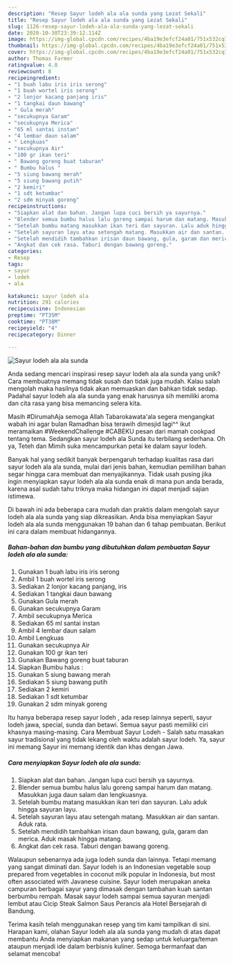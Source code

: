 ```yaml
---
description: "Resep Sayur lodeh ala ala sunda yang Lezat Sekali"
title: "Resep Sayur lodeh ala ala sunda yang Lezat Sekali"
slug: 1126-resep-sayur-lodeh-ala-ala-sunda-yang-lezat-sekali
date: 2020-10-30T23:39:12.114Z
image: https://img-global.cpcdn.com/recipes/4ba19e3efcf24a01/751x532cq70/sayur-lodeh-ala-ala-sunda-foto-resep-utama.jpg
thumbnail: https://img-global.cpcdn.com/recipes/4ba19e3efcf24a01/751x532cq70/sayur-lodeh-ala-ala-sunda-foto-resep-utama.jpg
cover: https://img-global.cpcdn.com/recipes/4ba19e3efcf24a01/751x532cq70/sayur-lodeh-ala-ala-sunda-foto-resep-utama.jpg
author: Thomas Farmer
ratingvalue: 4.8
reviewcount: 8
recipeingredient:
- "1 buah labu iris iris serong"
- "1 buah wortel iris serong"
- "2 lonjor kacang panjang iris"
- "1 tangkai daun bawang"
- " Gula merah"
- "secukupnya Garam"
- "secukupnya Merica"
- "65 ml santai instan"
- "4 lembar daun salam"
- " Lengkuas"
- "secukupnya Air"
- "100 gr ikan teri"
- " Bawang goreng buat taburan"
- " Bumbu halus "
- "5 siung bawang merah"
- "5 siung bawang putih"
- "2 kemiri"
- "1 sdt ketumbar"
- "2 sdm minyak goreng"
recipeinstructions:
- "Siapkan alat dan bahan. Jangan lupa cuci bersih ya sayurnya."
- "Blender semua bumbu halus lalu goreng sampai harum dan matang. Masukkan juga daun salam dan lengkuasnya."
- "Setelah bumbu matang masukkan ikan teri dan sayuran. Lalu aduk hingga sayuran layu."
- "Setelah sayuran layu atau setengah matang. Masukkan air dan santan. Aduk rata."
- "Setelah mendidih tambahkan irisan daun bawang, gula, garam dan merica. Aduk masak hingga matang."
- "Angkat dan cek rasa. Taburi dengan bawang goreng."
categories:
- Resep
tags:
- sayur
- lodeh
- ala

katakunci: sayur lodeh ala 
nutrition: 291 calories
recipecuisine: Indonesian
preptime: "PT35M"
cooktime: "PT38M"
recipeyield: "4"
recipecategory: Dinner

---
```



![Sayur lodeh ala ala sunda](https://img-global.cpcdn.com/recipes/4ba19e3efcf24a01/751x532cq70/sayur-lodeh-ala-ala-sunda-foto-resep-utama.jpg)

Anda sedang mencari inspirasi resep sayur lodeh ala ala sunda yang unik? Cara membuatnya memang tidak susah dan tidak juga mudah. Kalau salah mengolah maka hasilnya tidak akan memuaskan dan bahkan tidak sedap. Padahal sayur lodeh ala ala sunda yang enak harusnya sih memiliki aroma dan cita rasa yang bisa memancing selera kita.

Masih #DirumahAja semoga Allah Tabarokawata&#39;ala segera mengangkat wabah ini agar bulan Ramadhan bisa terawih dimesjid lagi^^ ikut meramaikan #WeekendChallenge #CABEKU pesan dari mamah cookpad tentang tema. Sedangkan sayur lodeh ala Sunda itu terbilang sederhana. Oh ya, Teteh dan Mimih suka mencampurkan petai ke dalam sayur lodeh.

Banyak hal yang sedikit banyak berpengaruh terhadap kualitas rasa dari sayur lodeh ala ala sunda, mulai dari jenis bahan, kemudian pemilihan bahan segar hingga cara membuat dan menyajikannya. Tidak usah pusing jika ingin menyiapkan sayur lodeh ala ala sunda enak di mana pun anda berada, karena asal sudah tahu triknya maka hidangan ini dapat menjadi sajian istimewa.


Di bawah ini ada beberapa cara mudah dan praktis dalam mengolah sayur lodeh ala ala sunda yang siap dikreasikan. Anda bisa menyiapkan Sayur lodeh ala ala sunda menggunakan 19 bahan dan 6 tahap pembuatan. Berikut ini cara dalam membuat hidangannya.

<!--inarticleads1-->

##### Bahan-bahan dan bumbu yang dibutuhkan dalam pembuatan Sayur lodeh ala ala sunda:

1. Gunakan 1 buah labu iris iris serong
1. Ambil 1 buah wortel iris serong
1. Sediakan 2 lonjor kacang panjang, iris
1. Sediakan 1 tangkai daun bawang
1. Gunakan  Gula merah
1. Gunakan secukupnya Garam
1. Ambil secukupnya Merica
1. Sediakan 65 ml santai instan
1. Ambil 4 lembar daun salam
1. Ambil  Lengkuas
1. Gunakan secukupnya Air
1. Gunakan 100 gr ikan teri
1. Gunakan  Bawang goreng buat taburan
1. Siapkan  Bumbu halus :
1. Gunakan 5 siung bawang merah
1. Sediakan 5 siung bawang putih
1. Sediakan 2 kemiri
1. Sediakan 1 sdt ketumbar
1. Gunakan 2 sdm minyak goreng


Itu hanya beberapa resep sayur lodeh , ada resep lainnya seperti, sayur lodeh jawa, special, sunda dan betawi. Semua sayur pasti memiliki ciri khasnya masing-masing. Cara Membuat Sayur Lodeh - Salah satu masakan sayur tradisional yang tidak lekang oleh waktu adalah sayur lodeh. Ya, sayur ini memang Sayur ini memang identik dan khas dengan Jawa. 

<!--inarticleads2-->

##### Cara menyiapkan Sayur lodeh ala ala sunda:

1. Siapkan alat dan bahan. Jangan lupa cuci bersih ya sayurnya.
1. Blender semua bumbu halus lalu goreng sampai harum dan matang. Masukkan juga daun salam dan lengkuasnya.
1. Setelah bumbu matang masukkan ikan teri dan sayuran. Lalu aduk hingga sayuran layu.
1. Setelah sayuran layu atau setengah matang. Masukkan air dan santan. Aduk rata.
1. Setelah mendidih tambahkan irisan daun bawang, gula, garam dan merica. Aduk masak hingga matang.
1. Angkat dan cek rasa. Taburi dengan bawang goreng.


Walaupun sebenarnya ada juga lodeh sunda dan lainnya. Tetapi memang yang sangat diminati dan. Sayur lodeh is an Indonesian vegetable soup prepared from vegetables in coconut milk popular in Indonesia, but most often associated with Javanese cuisine. Sayur lodeh merupakan aneka campuran berbagai sayur yang dimasak dengan tambahan kuah santan berbumbu rempah. Masak sayur lodeh sampai semua sayuran menjadi lembut atau Cicip Steak Salmon Saus Perancis ala Hotel Bersejarah di Bandung. 

Terima kasih telah menggunakan resep yang tim kami tampilkan di sini. Harapan kami, olahan Sayur lodeh ala ala sunda yang mudah di atas dapat membantu Anda menyiapkan makanan yang sedap untuk keluarga/teman ataupun menjadi ide dalam berbisnis kuliner. Semoga bermanfaat dan selamat mencoba!
